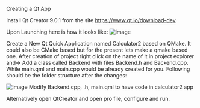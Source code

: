 Creating a Qt App

Install Qt Creator 9.0.1 from the site https://www.qt.io/download-dev

Upon Launching here is how it looks like:
![image](https://github.com/user-attachments/assets/bffd5351-4925-4f0b-a0b3-df946d450d40)

Create a New Qt Quick Application named Calculator2 based on QMake. It could also be
CMake based but for the present lets make a qmake based one. After creation of project right
click on the name of it in project explorer and=>
Add a class called Backend with files Backend.h and Backend.cpp. While main.qml and
main.cpp would be already created for you.
Following should be the folder structure after the changes:

![image](https://github.com/user-attachments/assets/36a80c28-bfae-472f-b9e0-3aca8e1b9984)
Modify Backend.cpp, .h, main.qml to have code in calculator2 app

Alternatively open QtCreator and open pro file, configure and run.
